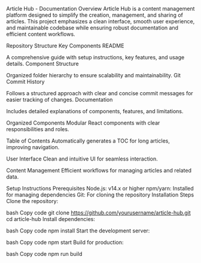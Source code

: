 Article Hub - Documentation
Overview
Article Hub is a content management platform designed to simplify the creation, management, and sharing of articles. This project emphasizes a clean interface, smooth user experience, and maintainable codebase while ensuring robust documentation and efficient content workflows.

Repository Structure
Key Components
README

A comprehensive guide with setup instructions, key features, and usage details.
Component Structure

Organized folder hierarchy to ensure scalability and maintainability.
Git Commit History

Follows a structured approach with clear and concise commit messages for easier tracking of changes.
Documentation

Includes detailed explanations of components, features, and limitations.

Organized Components
Modular React components with clear responsibilities and roles.

Table of Contents
Automatically generates a TOC for long articles, improving navigation.

User Interface
Clean and intuitive UI for seamless interaction.

Content Management
Efficient workflows for managing articles and related data.

Setup Instructions
Prerequisites
Node.js: v14.x or higher
npm/yarn: Installed for managing dependencies
Git: For cloning the repository
Installation Steps
Clone the repository:

bash
Copy code
git clone https://github.com/yourusername/article-hub.git
cd article-hub
Install dependencies:

bash
Copy code
npm install
Start the development server:

bash
Copy code
npm start
Build for production:

bash
Copy code
npm run build

